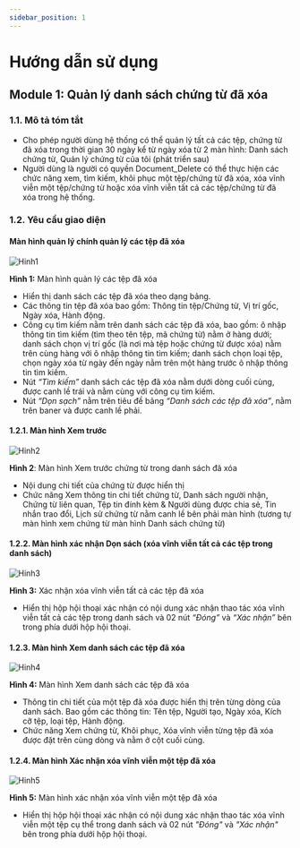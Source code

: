 ```yaml
---
sidebar_position: 1
---
```


# Hướng dẫn sử dụng 
## Module 1: Quản lý danh sách chứng từ đã xóa 
### **1.1. Mô tả tóm tắt**
* Cho phép người dùng hệ thống có thể quản lý tất cả các tệp, chứng từ đã xóa trong thời gian 30 ngày kể từ ngày xóa từ 2 màn hình: Danh sách chứng từ, Quản lý chứng từ của tôi (phát triển sau) 
* Người dùng là người có quyền Document_Delete có thể thực hiện các chức năng xem, tìm kiếm, khôi phục một tệp/chứng từ đã xóa, xóa vĩnh viễn một tệp/chứng từ hoặc xóa vĩnh viễn tất cả các tệp/chứng từ đã xóa trong hệ thống.
### **1.2. Yêu cầu giao diện**
#### Màn hình quản lý chính quản lý các tệp đã xóa
![Hinh1](image/Aspose.Words.85c484d6-cbe2-464d-aa30-6c15a9007e31.001.png)

**Hình 1:** Màn hình quản lý các tệp đã xóa

* Hiển thị danh sách các tệp đã xóa theo dạng bảng.
* Các thông tin tệp đã xóa bao gồm: Thông tin tệp/Chứng từ, Vị trí gốc, Ngày xóa, Hành động.
* Công cụ tìm kiếm nằm trên danh sách các tệp đã xóa, bao gồm: ô nhập thông tin tìm kiếm (tìm theo tên tệp, mã chứng từ) nằm ở hàng dưới; danh sách chọn vị trí gốc (là nơi mà tệp hoặc chứng từ được xóa) nằm trên cùng hàng với ô nhập thông tin tìm kiếm; danh sách chọn loại tệp, chọn ngày xóa từ ngày đến ngày nằm trên một hàng trước ô nhập thông tin tìm kiếm.
* Nút *“Tìm kiếm”* danh sách các tệp đã xóa nằm dưới dòng cuối cùng, được canh lề trái và nằm cùng với công cụ tìm kiếm.
* Nút *“Dọn sạch”* nằm trên tiêu đề bảng *“Danh sách các tệp đã xóa”*, nằm trên baner và được canh lề phải.
#### **1.2.1. Màn hình Xem trước**
![Hinh2](image/Aspose.Words.85c484d6-cbe2-464d-aa30-6c15a9007e31.002.png)


**Hình 2**: Màn hình Xem trước chứng từ trong danh sách đã xóa


* Nội dung chi tiết của chứng từ được hiển thị
* Chức năng Xem thông tin chi tiết chứng từ, Danh sách người nhận, Chứng từ liên quan, Tệp tin đính kèm & Người dùng được chia sẻ, Tin nhắn trao đổi, Lịch sử chứng từ nằm canh lề bên phải màn hình (tương tự màn hình xem chứng từ màn hình Danh sách chứng từ)
#### **1.2.2. Màn hình xác nhận Dọn sách (xóa vĩnh viễn tất cả các tệp trong danh sách)**
![Hinh3](image/Aspose.Words.85c484d6-cbe2-464d-aa30-6c15a9007e31.003.png)


**Hình 3:** Xác nhận xóa vĩnh viễn tất cả các tệp đã xóa

* Hiển thị hộp hội thoại xác nhận có nội dung xác nhận thao tác xóa vĩnh viễn tất cả các tệp trong danh sách và 02 nút *“Đóng”* và *“Xác nhận”* bên trong phía dưới hộp hội thoại.
#### **1.2.3. Màn hình Xem danh sách các tệp đã xóa** 
![Hinh4](image/Aspose.Words.85c484d6-cbe2-464d-aa30-6c15a9007e31.004.png)

**Hình 4:** Màn hình Xem danh sách các tệp đã xóa

* Thông tin chi tiết của một tệp đã xóa được hiển thị trên từng dòng của danh sách. Bao gồm các thông tin: Tên tệp, Người tạo, Ngày xóa, Kích cỡ tệp, loại tệp, Hành động.
* Chức năng Xem chứng từ, Khôi phục, Xóa vĩnh viễn từng tệp đã xóa được đặt trên cùng dòng và nằm ở cột cuối cùng.
#### **1.2.4. Màn hình Xác nhận xóa vĩnh viễn một tệp đã xóa**
![Hinh5](image/Aspose.Words.85c484d6-cbe2-464d-aa30-6c15a9007e31.005.png)

**Hình 5:** Màn hình xác nhận xóa vĩnh viễn một tệp đã xóa

* Hiển thị hộp hội thoại xác nhận có nội dung xác nhận thao tác xóa vĩnh viễn một tệp cụ thể trong danh sách và 02 nút *"Đóng"* và *"Xác nhận"* bên trong phía dưới hộp hội thoại.


